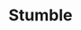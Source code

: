 ---
layout: ../../layouts/post.astro
title: Stumble
description: Stumble is a event discovery and ticket booking Android app for Northeastern University students.
dateFormatted: Sept 22nd, 2024
---